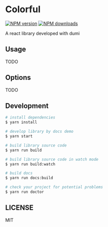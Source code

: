 # Colorful

[![NPM version](https://img.shields.io/npm/v/Colorful.svg?style=flat)](https://npmjs.org/package/Colorful)
[![NPM downloads](http://img.shields.io/npm/dm/Colorful.svg?style=flat)](https://npmjs.org/package/Colorful)

A react library developed with dumi

## Usage

TODO

## Options

TODO

## Development

```bash
# install dependencies
$ yarn install

# develop library by docs demo
$ yarn start

# build library source code
$ yarn run build

# build library source code in watch mode
$ yarn run build:watch

# build docs
$ yarn run docs:build

# check your project for potential problems
$ yarn run doctor
```

## LICENSE

MIT
